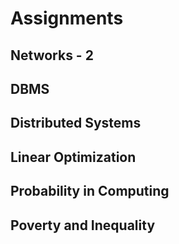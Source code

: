 # Assignments
## Networks - 2
## DBMS
## Distributed Systems
## Linear Optimization
## Probability in Computing
## Poverty and Inequality

